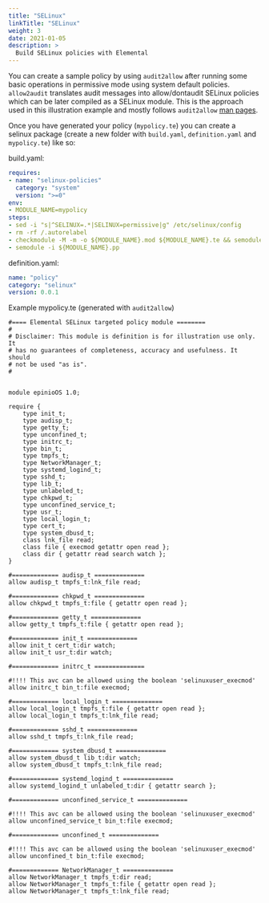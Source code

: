 ```yaml
---
title: "SELinux"
linkTitle: "SELinux"
weight: 3
date: 2021-01-05
description: >
  Build SELinux policies with Elemental
---
```


You can create a sample policy by using  `audit2allow` after running some
basic operations in permissive mode using system default policies. `allow2audit`
translates audit messages into allow/dontaudit SELinux policies which can be later
compiled as a SELinux module. This is the approach used in this illustration
example and mostly follows `audit2allow` [man pages](https://linux.die.net/man/1/audit2allow).

Once you have generated your policy (`mypolicy.te`) you can create a selinux package (create a new folder with `build.yaml`, `definition.yaml` and `mypolicy.te`) like so:

build.yaml:
```yaml
requires:
- name: "selinux-policies"
  category: "system"
  version: ">=0"
env:
- MODULE_NAME=mypolicy
steps:
- sed -i "s|^SELINUX=.*|SELINUX=permissive|g" /etc/selinux/config
- rm -rf /.autorelabel
- checkmodule -M -m -o ${MODULE_NAME}.mod ${MODULE_NAME}.te && semodule_package -o ${MODULE_NAME}.pp -m ${MODULE_NAME}.mod
- semodule -i ${MODULE_NAME}.pp
```

definition.yaml:
```yaml
name: "policy"
category: "selinux"
version: 0.0.1
```


Example mypolicy.te (generated with `audit2allow`)
```
#==== Elemental SELinux targeted policy module ========
#
# Disclaimer: This module is definition is for illustration use only. It
# has no guarantees of completeness, accuracy and usefulness. It should
# not be used "as is".
# 


module epinioOS 1.0;

require {
	type init_t;
	type audisp_t;
	type getty_t;
	type unconfined_t;
	type initrc_t;
	type bin_t;
	type tmpfs_t;
	type NetworkManager_t;
	type systemd_logind_t;
	type sshd_t;
	type lib_t;
	type unlabeled_t;
	type chkpwd_t;
	type unconfined_service_t;
	type usr_t;
	type local_login_t;
	type cert_t;
	type system_dbusd_t;
	class lnk_file read;
	class file { execmod getattr open read };
	class dir { getattr read search watch };
}

#============= audisp_t ==============
allow audisp_t tmpfs_t:lnk_file read;

#============= chkpwd_t ==============
allow chkpwd_t tmpfs_t:file { getattr open read };

#============= getty_t ==============
allow getty_t tmpfs_t:file { getattr open read };

#============= init_t ==============
allow init_t cert_t:dir watch;
allow init_t usr_t:dir watch;

#============= initrc_t ==============

#!!!! This avc can be allowed using the boolean 'selinuxuser_execmod'
allow initrc_t bin_t:file execmod;

#============= local_login_t ==============
allow local_login_t tmpfs_t:file { getattr open read };
allow local_login_t tmpfs_t:lnk_file read;

#============= sshd_t ==============
allow sshd_t tmpfs_t:lnk_file read;

#============= system_dbusd_t ==============
allow system_dbusd_t lib_t:dir watch;
allow system_dbusd_t tmpfs_t:lnk_file read;

#============= systemd_logind_t ==============
allow systemd_logind_t unlabeled_t:dir { getattr search };

#============= unconfined_service_t ==============

#!!!! This avc can be allowed using the boolean 'selinuxuser_execmod'
allow unconfined_service_t bin_t:file execmod;

#============= unconfined_t ==============

#!!!! This avc can be allowed using the boolean 'selinuxuser_execmod'
allow unconfined_t bin_t:file execmod;

#============= NetworkManager_t ==============
allow NetworkManager_t tmpfs_t:dir read;
allow NetworkManager_t tmpfs_t:file { getattr open read };
allow NetworkManager_t tmpfs_t:lnk_file read;
```
